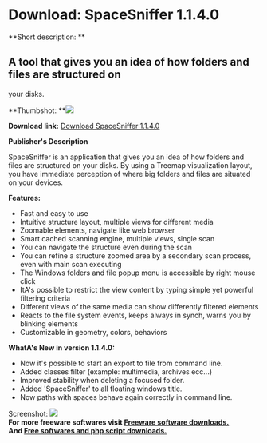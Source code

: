 # Download: SpaceSniffer 1.1.4.0

**Short description: **

## A tool that gives you an idea of how folders and files are structured on
your disks.

  
**Thumbshot: **![](http://www.freewarefiles.com/screenshot/spacesniffer103_md.jpg)   
  
**Download link:** [Download SpaceSniffer 1.1.4.0](http://freesoftwares.boysofts.com/SpaceSniffer_program_49126.html)  
  

**Publisher's Description**  
  

SpaceSniffer is an application that gives you an idea of how folders and files
are structured on your disks. By using a Treemap visualization layout, you
have immediate perception of where big folders and files are situated on your
devices.

**Features:**

  * Fast and easy to use 
  * Intuitive structure layout, multiple views for different media 
  * Zoomable elements, navigate like web browser 
  * Smart cached scanning engine, multiple views, single scan 
  * You can navigate the structure even during the scan 
  * You can refine a structure zoomed area by a secondary scan process, even with main scan executing 
  * The Windows folders and file popup menu is accessible by right mouse click 
  * ItA's possible to restrict the view content by typing simple yet powerful filtering criteria 
  * Different views of the same media can show differently filtered elements 
  * Reacts to the file system events, keeps always in synch, warns you by blinking elements 
  * Customizable in geometry, colors, behaviors 

**WhatA's New in version 1.1.4.0:**

  * Now it's possible to start an export to file from command line. 
  * Added classes filter (example: multimedia, archives ecc...) 
  * Improved stability when deleting a focused folder. 
  * Added 'SpaceSniffer' to all floating windows title. 
  * Now paths with spaces behave again correctly in command line. 

  
  
Screenshot: ![](http://www.freewarefiles.com/screenshot/spacesniffer103.jpg)  
**For more freeware softwares visit [Freeware software downloads.](http://freesoftwares.boysofts.com/)**   
**And [Free softwares and php script downloads.](http://www.boysofts.com/)**

